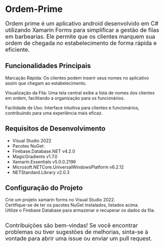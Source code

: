 # Ordem-Prime

<font size="+1">
Ordem prime é um aplicativo android desenvolvido em C# utilizando Xamarin Forms para simplificar a gestão de filas em barbearias. Ele permite que os clientes marquem sua ordem de chegada no estabelecimento de forma rápida e eficiente.
</font>

## Funcionalidades Principais

Marcação Rápida: Os clientes podem inserir seus nomes no aplicativo assim que chegam ao estabelecimento. 

Visualização da Fila: Uma tela central exibe a lista de nomes dos clientes em ordem, facilitando a organização para os funcionários. 

Facilidade de Uso: Interface intuitiva para clientes e funcionários, contribuindo para uma experiência mais eficaz.

## Requisitos de Desenvolvimento 
- Visual Studio 2022  
- Pacotes NuGet:  
- Firebase.Database.NET v4.2.0  
- MagicGradients v1.7.0   
- Xamarin.Essentials v5.0.0.2196   
- Microsoft.NETCore.UniversalWindowsPlatform v6.2.12   
- NETStandard.Library v2.0.3

## Configuração do Projeto   
Crie um projeto xamarin forms no Visual Studio 2022.  
Certifique-se de ter os pacotes NuGet instalados, listados acima.  
Utilize o Firebase Database para armazenar e recuperar os dados da fila.  

## 
<font size="+1">
Contribuições são bem-vindas! Se você encontrar problemas ou tiver sugestões de melhorias, sinta-se à vontade para abrir uma issue ou enviar um pull request.
</font size>
